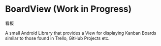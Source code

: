 # BoardView (Work in Progress)

看板

A small Android Library that provides a View for displaying Kanban Boards similar to those found
 in Trello, GitHub Projects etc.
